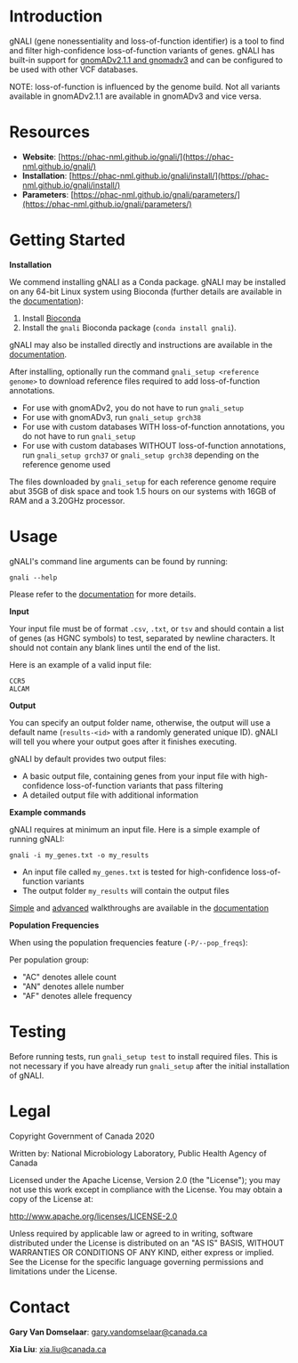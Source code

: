 # Introduction #

gNALI (gene nonessentiality and loss-of-function identifier) is a tool to find and filter high-confidence loss-of-function variants of genes. 
gNALI has built-in support for [gnomADv2.1.1 and gnomadv3](https://gnomad.broadinstitute.org/) 
and can be configured to be used with other VCF databases.

NOTE: loss-of-function is influenced by the genome build. Not all variants available in gnomADv2.1.1 are
available in gnomADv3 and vice versa.


# Resources #

* **Website**: [https://phac-nml.github.io/gnali/](https://phac-nml.github.io/gnali/)
* **Installation**: [https://phac-nml.github.io/gnali/install/](https://phac-nml.github.io/gnali/install/)
* **Parameters**: [https://phac-nml.github.io/gnali/parameters/](https://phac-nml.github.io/gnali/parameters/)


# Getting Started #

**Installation**

We commend installing gNALI as a Conda package. gNALI may be installed on any 64-bit Linux system
using Bioconda (further details are available in the
[documentation](https://phac-nml.github.io/gnali/install/)):

 1. Install [Bioconda](https://bioconda.github.io/)
 2. Install the `gnali` Bioconda package (`conda install gnali`).

gNALI may also be installed directly and instructions are available in the
[documentation](https://phac-nml.github.io/gnali/install/).

After installing, optionally run the command `gnali_setup <reference genome>` to download reference files required to add loss-of-function annotations.
* For use with gnomADv2, you do not have to run `gnali_setup`
* For use with gnomADv3, run `gnali_setup grch38`
* For use with custom databases WITH loss-of-function annotations, you do not have to run `gnali_setup`
* For use with custom databases WITHOUT loss-of-function annotations, run `gnali_setup grch37` or `gnali_setup grch38` depending on the reference genome used

The files downloaded by `gnali_setup` for each reference genome require abut 35GB of disk space and took 1.5 hours on our systems with 16GB of RAM and a 3.20GHz processor.


# Usage #

gNALI's command line arguments can be found by running:

    gnali --help

Please refer to the 
[documentation](https://phac-nml.github.io/gnali/parameters/) for more 
details.

**Input**

Your input file must be of format `.csv`, `.txt`, or `tsv` and should contain a list of genes
(as HGNC symbols) to test, separated by newline characters.
It should not contain any blank lines until the end of the list.

Here is an example of a valid input file:

    CCR5
    ALCAM

**Output**

You can specify an output folder name, otherwise, the output will use a default name (`results-<id>` with a randomly generated unique ID). gNALI will tell you where your output goes after it finishes executing.

gNALI by default provides two output files:

* A basic output file, containing genes from your input file with high-confidence loss-of-function variants that pass filtering
* A detailed output file with additional information

**Example commands**

gNALI requires at minimum an input file. Here is a simple example of running gNALI:

`gnali -i my_genes.txt -o my_results`

* An input file called `my_genes.txt` is tested for high-confidence loss-of-function variants
* The output folder `my_results` will contain the output files

[Simple](https://phac-nml.github.io/gnali/simple/) and [advanced](https://phac-nml.github.io/gnali/advanced/) walkthroughs are available in the [documentation](https://phac-nml.github.io/gnali/)

**Population Frequencies**

When using the population frequencies feature (`-P/--pop_freqs`):

Per population group:
* "AC" denotes allele count
* "AN" denotes allele number
* "AF" denotes allele frequency


# Testing #

Before running tests, run `gnali_setup test` to install required files. This is not necessary if you have already run `gnali_setup` after the initial installation of gNALI.


# Legal #

Copyright Government of Canada 2020

Written by: National Microbiology Laboratory, Public Health Agency of Canada

Licensed under the Apache License, Version 2.0 (the "License"); you may not use
this work except in compliance with the License. You may obtain a copy of the
License at:

http://www.apache.org/licenses/LICENSE-2.0

Unless required by applicable law or agreed to in writing, software distributed
under the License is distributed on an "AS IS" BASIS, WITHOUT WARRANTIES OR
CONDITIONS OF ANY KIND, either express or implied. See the License for the
specific language governing permissions and limitations under the License.

# Contact #

**Gary Van Domselaar**: gary.vandomselaar@canada.ca

**Xia Liu**: xia.liu@canada.ca

